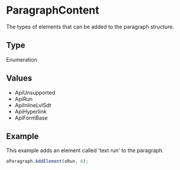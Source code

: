 # ParagraphContent

The types of elements that can be added to the paragraph structure.

## Type

Enumeration

## Values

- ApiUnsupported
- ApiRun
- ApiInlineLvlSdt
- ApiHyperlink
- ApiFormBase


## Example

This example adds an element called 'text run' to the paragraph.

```javascript
oParagraph.AddElement(oRun, 0);
```
